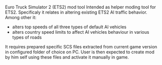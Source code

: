 Euro Truck Simulator 2 (ETS2) mod tool
Intended as helper moding tool for ETS2. Specificaly it relates in altering existing ETS2 AI traffic behavior.
Among other it:
- alters top speeds of all three types of default AI vehicles
- alters country speed limits to affect AI vehicles behaviour in various types of roads

It requires prepared specific SCS files extracted from current game version in configured folder of choice on PC.
User is then expected to create mod by him self using these files and activate it manually in game.
  
